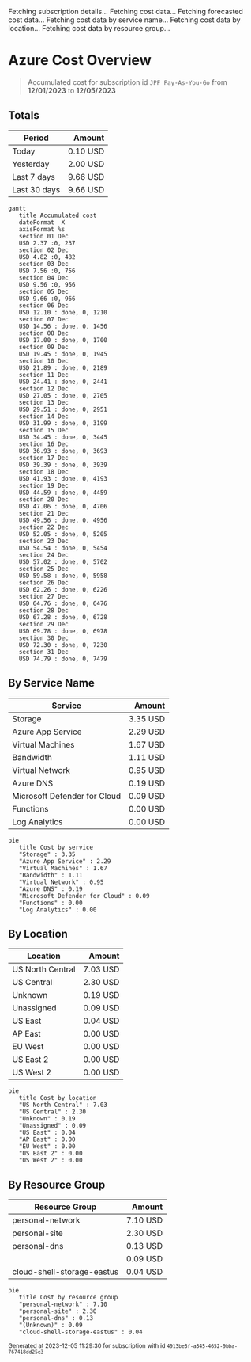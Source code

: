 Fetching subscription details...
Fetching cost data...
Fetching forecasted cost data...
Fetching cost data by service name...
Fetching cost data by location...
Fetching cost data by resource group...
# Azure Cost Overview

> Accumulated cost for subscription id `JPF Pay-As-You-Go` from **12/01/2023** to **12/05/2023**

## Totals

|Period|Amount|
|---|---:|
|Today|0.10 USD|
|Yesterday|2.00 USD|
|Last 7 days|9.66 USD|
|Last 30 days|9.66 USD|

```mermaid
gantt
   title Accumulated cost
   dateFormat  X
   axisFormat %s
   section 01 Dec
   USD 2.37 :0, 237
   section 02 Dec
   USD 4.82 :0, 482
   section 03 Dec
   USD 7.56 :0, 756
   section 04 Dec
   USD 9.56 :0, 956
   section 05 Dec
   USD 9.66 :0, 966
   section 06 Dec
   USD 12.10 : done, 0, 1210
   section 07 Dec
   USD 14.56 : done, 0, 1456
   section 08 Dec
   USD 17.00 : done, 0, 1700
   section 09 Dec
   USD 19.45 : done, 0, 1945
   section 10 Dec
   USD 21.89 : done, 0, 2189
   section 11 Dec
   USD 24.41 : done, 0, 2441
   section 12 Dec
   USD 27.05 : done, 0, 2705
   section 13 Dec
   USD 29.51 : done, 0, 2951
   section 14 Dec
   USD 31.99 : done, 0, 3199
   section 15 Dec
   USD 34.45 : done, 0, 3445
   section 16 Dec
   USD 36.93 : done, 0, 3693
   section 17 Dec
   USD 39.39 : done, 0, 3939
   section 18 Dec
   USD 41.93 : done, 0, 4193
   section 19 Dec
   USD 44.59 : done, 0, 4459
   section 20 Dec
   USD 47.06 : done, 0, 4706
   section 21 Dec
   USD 49.56 : done, 0, 4956
   section 22 Dec
   USD 52.05 : done, 0, 5205
   section 23 Dec
   USD 54.54 : done, 0, 5454
   section 24 Dec
   USD 57.02 : done, 0, 5702
   section 25 Dec
   USD 59.58 : done, 0, 5958
   section 26 Dec
   USD 62.26 : done, 0, 6226
   section 27 Dec
   USD 64.76 : done, 0, 6476
   section 28 Dec
   USD 67.28 : done, 0, 6728
   section 29 Dec
   USD 69.78 : done, 0, 6978
   section 30 Dec
   USD 72.30 : done, 0, 7230
   section 31 Dec
   USD 74.79 : done, 0, 7479
```

## By Service Name

|Service|Amount|
|---|---:|
|Storage|3.35 USD|
|Azure App Service|2.29 USD|
|Virtual Machines|1.67 USD|
|Bandwidth|1.11 USD|
|Virtual Network|0.95 USD|
|Azure DNS|0.19 USD|
|Microsoft Defender for Cloud|0.09 USD|
|Functions|0.00 USD|
|Log Analytics|0.00 USD|

```mermaid
pie
   title Cost by service
   "Storage" : 3.35
   "Azure App Service" : 2.29
   "Virtual Machines" : 1.67
   "Bandwidth" : 1.11
   "Virtual Network" : 0.95
   "Azure DNS" : 0.19
   "Microsoft Defender for Cloud" : 0.09
   "Functions" : 0.00
   "Log Analytics" : 0.00
```

## By Location

|Location|Amount|
|---|---:|
|US North Central|7.03 USD|
|US Central|2.30 USD|
|Unknown|0.19 USD|
|Unassigned|0.09 USD|
|US East|0.04 USD|
|AP East|0.00 USD|
|EU West|0.00 USD|
|US East 2|0.00 USD|
|US West 2|0.00 USD|

```mermaid
pie
   title Cost by location
   "US North Central" : 7.03
   "US Central" : 2.30
   "Unknown" : 0.19
   "Unassigned" : 0.09
   "US East" : 0.04
   "AP East" : 0.00
   "EU West" : 0.00
   "US East 2" : 0.00
   "US West 2" : 0.00
```

## By Resource Group

|Resource Group|Amount|
|---|---:|
|personal-network|7.10 USD|
|personal-site|2.30 USD|
|personal-dns|0.13 USD|
||0.09 USD|
|cloud-shell-storage-eastus|0.04 USD|

```mermaid
pie
   title Cost by resource group
   "personal-network" : 7.10
   "personal-site" : 2.30
   "personal-dns" : 0.13
   "(Unknown)" : 0.09
   "cloud-shell-storage-eastus" : 0.04
```

<sup>Generated at 2023-12-05 11:29:30 for subscription with id `4913be3f-a345-4652-9bba-767418dd25e3`</sup>
